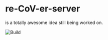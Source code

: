 # re-CoV-er-server
is a totally awesome idea still being worked on.

![Build](https://github.com/re-CoV-er/re-CoV-er-server/workflows/Build/badge.svg)
